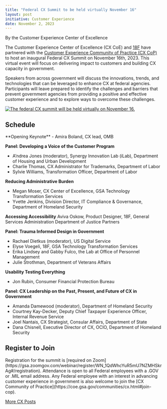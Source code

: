 ```yaml
---
title: "Federal CX Summit to be held virtually November 16"
layout: post
initiative: Customer Experience
date: November 2, 2023
---
```

By the Customer Experience Center of Excellence


The Customer Experience Center of Excellence (CX CoE) and [18F](18f.gsa.gov) have partnered with the [Customer Experience Community of Practice (CX CoP)](https://coe.gsa.gov/communities/cx.html) to host an inaugural Federal CX Summit on November 16th, 2023. This virtual event will focus on delivering impact to customers and building CX capacity in government.

Speakers from across government will discuss the innovations, trends, and technologies that can be leveraged to enhance CX at federal agencies. Participants will leave prepared to identify the challenges and barriers that prevent government agencies from providing a positive and effective customer experience and to explore ways to overcome these challenges.

<a href="{{site.baseurl}}/images/CX-Summit-2023_Logo.jpg" target="_blank" rel="noopener noreferrer">
<img src="{{site.baseurl}}/images/CX-Summit-2023_Logo.jpg" alt="The federal CX summit will be held virtually on November 16."></a>

<h2>Schedule</h2>
**Opening Keynote**
- Amira Boland, CX lead, OMB

**Panel: Developing a Voice of the Customer Program**
- A’ndrea Jones (moderator), Synergy Innovation Lab (iLab), Department of Housing and Urban Development
- Charlie Thomas, CX Administrator for Trademarks, Department of Labor
- Sylvie Williams, Transformation Officer, Department of Labor

**Reducing Administrative Burden**
- Megan Moser, CX Center of Excellence, GSA Technology Transformation Services
- Yvette Jenkins, Division Director, IT Compliance & Governance, Department of Homeland Security

**Accessing Accessibility**
Aviva Oskow, Product Designer, 18F, General Services Administration
Department of Justice Partners

**Panel: Trauma Informed Design in Government**
- Rachael Dietkus (moderator), US Digital Service 
- Elyse Voegeli, 18F, GSA Technology Transformation Services
- Erika Lindsey and Gabby Fulco, the Lab at Office of Personnel Management 
- Julie Strothman, Department of Veterans Affairs

**Usability Testing Everything**
- Jon Rubin, Consumer Financial Protection Bureau

**Panel: CX Leadership on the Past, Present, and Future of CX in Government**
- Amanda Damewood (moderator), Department of Homeland Security
- Courtney Kay-Decker, Deputy Chief Taxpayer Experience Officer, Internal Revenue Service
- Joel Nantais, CX Strategist, Consular Affairs, Department of State
- Dana Chisnell, Executive Director of CX, OCIO, Department of Homeland Security

<h2>Register to Join</h2>
Registration for the summit is [required on Zoom](https://gsa.zoomgov.com/webinar/register/WN_1QdWhcYuR5mU7NZMHSkrAg#/registration). Attendance is open to all Federal employees with a .GOV or .MIL email address. Any Federal employee with an interest in advancing customer experience in government is also welcome to join the [CX Community of Practice](https://coe.gsa.gov/communities/cx.html#join-cop).

<a href="{{site.baseurl}}/coe/customer-experience.html#coe-updates" class="usa-button">More CX Posts</a>
